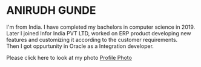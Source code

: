 # ANIRUDH GUNDE

I'm from India. I have completed my bachelors in computer science in 2019.<br> Later I joined Infor India PVT LTD, worked on ERP product developing new features and customizing it according to the customer requirements.<br> Then I got oppurtunity in Oracle as a Integration developer.

Please click here to look at my photo
[Profile Photo](Snapchat-1791359720.jpg)

